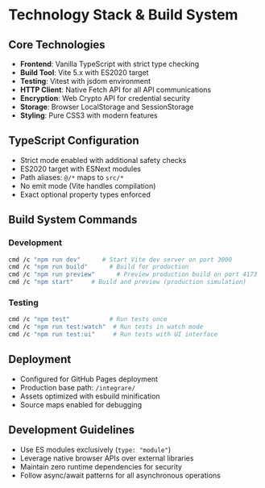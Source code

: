 # Technology Stack & Build System

## Core Technologies
- **Frontend**: Vanilla TypeScript with strict type checking
- **Build Tool**: Vite 5.x with ES2020 target
- **Testing**: Vitest with jsdom environment
- **HTTP Client**: Native Fetch API for all API communications
- **Encryption**: Web Crypto API for credential security
- **Storage**: Browser LocalStorage and SessionStorage
- **Styling**: Pure CSS3 with modern features

## TypeScript Configuration
- Strict mode enabled with additional safety checks
- ES2020 target with ESNext modules
- Path aliases: `@/*` maps to `src/*`
- No emit mode (Vite handles compilation)
- Exact optional property types enforced

## Build System Commands

### Development
```bash
cmd /c "npm run dev"      # Start Vite dev server on port 3000
cmd /c "npm run build"      # Build for production
cmd /c "npm run preview"      # Preview production build on port 4173
cmd /c "npm start"     # Build and preview (production simulation)
```

### Testing
```bash
cmd /c "npm test"           # Run tests once
cmd /c "npm run test:watch"  # Run tests in watch mode
cmd /c "npm run test:ui"     # Run tests with UI interface
```

## Deployment
- Configured for GitHub Pages deployment
- Production base path: `/integrare/`
- Assets optimized with esbuild minification
- Source maps enabled for debugging

## Development Guidelines
- Use ES modules exclusively (`type: "module"`)
- Leverage native browser APIs over external libraries
- Maintain zero runtime dependencies for security
- Follow async/await patterns for all asynchronous operations